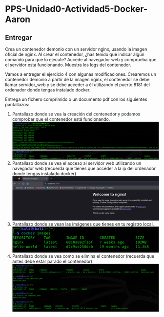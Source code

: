 # PPS-Unidad0-Actividad5-Docker-Aaron

## Entregar
Crea un contenedor demonio con un servidor nginx, usando la imagen oficial de nginx. Al crear el contenedor, ¿has tenido que indicar algún comando para que lo ejecute? Accede al navegador web y comprueba que el servidor esta funcionando. Muestra los logs del contenedor.

Vamos a entregar el ejercicio 4 con algunas modificaciones. Crearemos un contenedor demonio a partir de la imagen nginx, el contenedor se debe llamar servidor_web y se debe acceder a él utilizando el puerto 8181 del ordenador donde tengas instalado docker.

Entrega un fichero comprimido o un documento pdf con los siguientes pantallazos:

1. Pantallazo donde se vea la creación del contenedor y podamos comprobar que el contenedor está funcionando.
![](imagenes/ejercicio4_1.png)
![](imagenes/ejercicio4_1_1.png)
2. Pantallazo donde se vea el acceso al servidor web utilizando un navegador web (recuerda que tienes que acceder a la ip del ordenador donde tengas instalado docker)
![](imagenes/ejercicio4_2.png)
3. Pantallazo donde se vean las imágenes que tienes en tu registro local.
![](imagenes/ejercicio4_3.png)
4. Pantallazo donde se vea como se elimina el contenedor (recuerda que antes debe estar parado el contenedor).
![](imagenes/ejercicio4_4.png)

